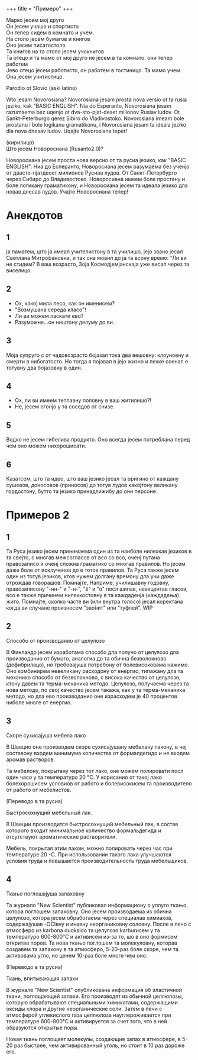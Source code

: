 +++
title = "Примеро"
+++


Марко јесем мој друго\
Он јесем учашо и спортисто\
Он тепер сидем в комнато и учем.\
На столо јесем бумагов и книгов\
Оно јесем писатостоло \
Та книгов на та столо јесем учокнигов\
Та отецо и та мамо от мој друго не јесем в та комнато. они тепер работем\
Јево отецо јесем работисто, он работем в гостиницо. Та мамо учем\
Она јесем учитистицо.


Parodio ot Slovio (aski latino)

Wto jesam Novorosiana? Novorosiana jesam prosta nova versio ot ta rusia jeziko, kak "BASIC ENGLISH". Nia do Esperanto, Novorosiana jesam razumaema bez uqenjo ot dva-sto-pjat-deset milionov Rusiav ludov. Ot Sankt-Peterburgo qerez Sibiro do Vladivostoko. Novorosiana imeam bole prostanu i bole logikanu gramatikonu, i Novorosiana jesam ta ideala jeziko dla nova dnesav ludov. Uqajte Novorosiana teper!

(кирилицо)\
Што јесем Новоросиана (Rusanto2.0)?

Новоросиана јесем проста нова версио от та русиа језико, как "BASIC ENGLISH". Ниа до Есперанто, Новоросиана јесем разумаема без ученјо от двасто-пјатдесет милионов Русиав лудов. От Санкт-Петербурго через Сибиро до Владивостоко. Новоросиана имеем боле простану и боле логикану граматикону, и Новоросиана јесем та идеала језико дла новав днесав лудов. Учајте Новоросиана тепер!


# Анекдотов

## 1

ја паматем, што ја имеал учителистону в та училишо, јејо звано јесал Светлана Митрофановна, и так она мовил до ја та всону времо:
"Ли ви не стидем? В ваш возрасто, Зоја Космодјемјанскаја уже висал через та виселицо.

## 2

- Ох, какој мила песо, как он именисем?
- "Возмушана середа класо"!
- Ли ви можем ласкати ево?
- Разуможне...он ништону делуму до ви.

## 3

Моја супруго с от чадовозрасто бојазал тока два вешовну:
клоуновну и смерти в нибогатосто. Но тогда я појавал в јејо жизно и лехке соенал е тотувну два бојазовну в один.

## 4

- Ох, ли ви имеем теплавну половну в ваш житилишо?!
- Не, јесем огонјо у та соседов от снизе.

## 5

Водко не јесем гибелива продукто. Оно всегда јесем потреблана перед чем оно можем нихорошисати.

## 6

Казатсем, што та идео, што ваш језико јесал та оригино от каждану сушевов, доносовов (приносов) до тотув лудов какојтону великану гордостону, бутто та језико принадлижибу до они персоне.

# Примеров 2
## 1

Та Руса језико јесем принимаема один из та наиболе нилехкав језиков в та свејто, с многав межсогласов от всо со всо, оченј путана правозаписо и оченј сложна граматико со многав правилов. Но јесем даже боле от исклученов до е тотов правилов. Та Руса также јесем один из тотув језиков, ктов нужем долгану времону дла учи даже отрождав говорашов. Помнајте, Наприме, училишавну годовну, правозаписону "-нн-" и "-н-", "ё" и "о" посл шипав, неакцентав гласов, всо е также причинем нилехкостовну в та каждаденја (каждадења) жито. Помнајте, сколко часте ви (или внутра голосо) јесал коректана когда ви случане произносем "зво́нит" или "туфлей". WIP

## 2

Способо от производанио от целулозо

В Финландо јесем изработама способо дла получо от целулозо дла производанио от бумаго, аналогиа до та обична безволокново (дефибрилацо), но требовајуша потребону от болевисоковама нажимо. Оно комбинирем невеликану расходону от енергио, типажану дла та механико способо от безволокново, с висока качество от целулозо, ктону давем та терма-механика методо.
Целулозо, получаема через та нова методо, по свој качество јесем такажа, как у та терма-механика методо, но дла ево производанио оне израсходем je 40 процентов ниболе многе от енергио.



## 3

Скоре сухисајуша мебела лако

В Швецио оне производем скоре сухисајушану мебелану лакону, в чеј составону входем минимума количества от формалдегидо и не входем аромав растворов.

Та мебелону, покрытану через тот лако, оне можем полировати посл один часо у та температуро 20 °C. У корисанио от такој лако болехорошисем условиов от работо и болевисокисем та производитело от работо от мебелистов.

(Переводо в та русиа)

Быстросохнущий мебельный лак.

В Швеции производится быстросохнущий мебельный лак, в состав которого входит минимальное количество формальдегида и отсутствуют ароматические растворители.

Мебель, покрытая этим лаком, можно полировать через час при температуре 20 -С. При использовании такого лака улучшаются условия труда и повышается производительность труда мебельщиков.


## 4

Ткањо поглошајуша запаховну

Та журнало "New Scientist" публиковал информациону о уплуго ткањо, котора поглошем запаховну. Оно јесем производаема из обична целулозо, котора јесем обработаема
через специалав химиаков, содержајушав -OClвну и инавну неорганиковну соловну. После в печо с атмосферо из karbona duoksido та целулозо karburисем у та температуро 600-800°C и активисем из-за то, шо в оно формисем откритав поров.
Та нова ткањо поглошем та молекуловну, которав создавем та запахону в та атмосферо, 5-20-раз боле скоре, чем та активовама угло, но ценем 10-раз боле многе чем оно.

(Переводо в та русиа)

Ткань, впитывающая запахи

В журнале "New Scientist" опубликована информация об эластичной ткани, поглощающей запахи. Его производят из обычной целлюлозы, которую обрабатывают специальными химикатами, содержащими оксиды хлора и другие неорганические соли. Затем в печи с атмосферой углекислого газа целлюлоза науглероживается при температуре 600-800°С и активируется за счет того, что в ней образуются открытые поры.

Новая ткань поглощает молекулы, создающие запах в атмосфере, в 5-20 раз быстрее, чем активированный уголь, но стоит в 10 раз дороже его.
